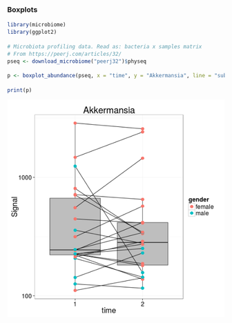 ### Boxplots


```r
library(microbiome)
library(ggplot2)

# Microbiota profiling data. Read as: bacteria x samples matrix
# From https://peerj.com/articles/32/
pseq <- download_microbiome("peerj32")$physeq

p <- boxplot_abundance(pseq, x = "time", y = "Akkermansia", line = "subject", color = "gender")

print(p)
```

![plot of chunk boxplot-example](figure/boxplot-example-1.png) 
